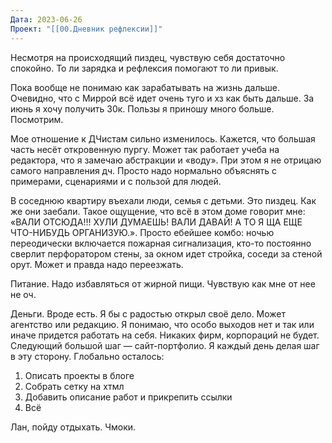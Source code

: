 ```yaml
---
Дата: 2023-06-26
Проект: "[[00.Дневник рефлексии]]"
---
```

Несмотря на происходящий пиздец, чувствую себя достаточно спокойно. То ли зарядка и рефлексия помогают то ли привык.

Пока вообще не понимаю как зарабатывать на жизнь дальше. Очевидно, что с Миррой всё идет очень туго и хз как быть дальше. За июнь я хочу получить 30к. Пользы я приношу много больше. Посмотрим.

Мое отношение к ДЧистам сильно изменилось. Кажется, что большая часть несёт откровенную пургу. Может так работает учеба на редактора, что я замечаю абстракции и «воду». При этом я не отрицаю самого направления дч. Просто надо нормально объяснять с примерами, сценариями и с пользой для людей.

В соседнюю квартиру въехали люди, семья с детьми. Это пиздец. Как же они заебали. Такое ощущение, что всё в этом доме говорит мне: «ВАЛИ ОТСЮДА!!! ХУЛИ ДУМАЕШЬ! ВАЛИ ДАВАЙ! А ТО Я ЩА ЕЩЕ ЧТО-НИБУДЬ ОРГАНИЗУЮ.». Просто ебейшее комбо: ночью переодически включается пожарная сигнализация, кто-то постоянно сверлит перфоратором стены, за окном идет стройка, соседи за стеной орут. Может и правда надо переезжать.

Питание. Надо избавляться от жирной пищи. Чувствую как мне от нее не оч.

Деньги. Вроде есть. Я бы с радостью открыл своё дело. Может агентство или редакцию. Я понимаю, что особо выходов нет и так или иначе придется работать на себя. Никаких фирм, корпораций не будет. Следующий большой шаг — сайт-портфолио. Я каждый день делая шаг в эту сторону. Глобально осталось:

1. Описать проекты в блоге
2. Собрать сетку на хтмл
3. Добавить описание работ и прикрепить ссылки
4. Всё

Лан, пойду отдыхать. Чмоки.
